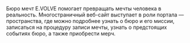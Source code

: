 Бюро мечт E.VOLVE помогает превращать мечты человека в реальность.
Многостраничный веб-сайт выступает в роли портала — пространства, где можно подробнее узнать о бюро и его миссии, записаться на процедуру записи мечты, узнать о предстоящих событиях бюро, а также приобрести мерч.


